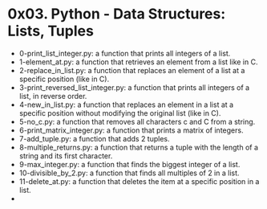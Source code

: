 # 0x03. Python - Data Structures: Lists, Tuples

* 0-print_list_integer.py: a function that prints all integers of a list.
* 1-element_at.py: a function that retrieves an element from a list like in C.
* 2-replace_in_list.py: a function that replaces an element of a list at a specific position (like in C).
* 3-print_reversed_list_integer.py: a function that prints all integers of a list, in reverse order.
* 4-new_in_list.py: a function that replaces an element in a list at a specific position without modifying the original list (like in C).
* 5-no_c.py: a function that removes all characters c and C from a string.
* 6-print_matrix_integer.py: a function that prints a matrix of integers.
* 7-add_tuple.py: a function that adds 2 tuples.
* 8-multiple_returns.py: a function that returns a tuple with the length of a string and its first character.
* 9-max_integer.py: a function that finds the biggest integer of a list.
* 10-divisible_by_2.py: a function that finds all multiples of 2 in a list.
* 11-delete_at.py: a function that deletes the item at a specific position in a list.
* 